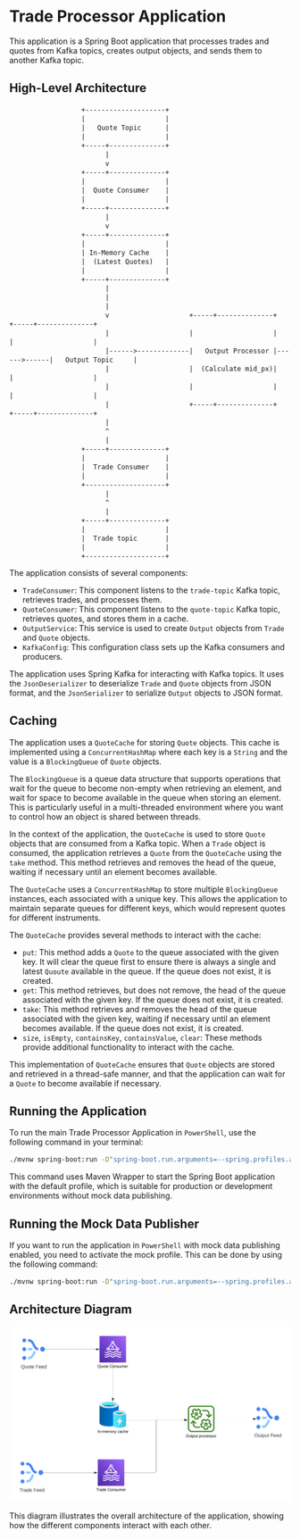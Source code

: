 # Trade Processor Application

This application is a Spring Boot application that processes trades and quotes from Kafka topics, creates output objects, and sends them to another Kafka topic.

## High-Level Architecture


                      +--------------------+
                      |                    |
                      |   Quote Topic      |
                      |                    |
                      +-----+--------------+
                            |
                            v
                      +-----+--------------+
                      |                    |
                      |  Quote Consumer    |
                      |                    |
                      +-----+--------------+
                            |
                            v
                      +-----+--------------+
                      |                    |
                      | In-Memory Cache    |
                      |  (Latest Quotes)   |
                      |                    |
                      +-----+--------------+
                            |
                            |
                            |
                            v                    +-----+--------------+             +-----+--------------+      
                            |                    |                    |             |                    |
                            |------>-------------|   Output Processor |------>------|   Output Topic     |             
                            |                    |  (Calculate mid_px)|             |                    |
                            |                    |                    |             |                    |
                            |                    +-----+--------------+             +-----+--------------+
                            |                      
                            ^
                            |
                      +-----+--------------+
                      |                    |
                      |  Trade Consumer    |
                      |                    |
                      +--------------------+
                            |
                            ^
                            |                             
                      +-----+--------------+
                      |                    |
                      |  Trade topic       |
                      |                    |
                      +--------------------+


The application consists of several components:

- `TradeConsumer`: This component listens to the `trade-topic` Kafka topic, retrieves trades, and processes them.
- `QuoteConsumer`: This component listens to the `quote-topic` Kafka topic, retrieves quotes, and stores them in a cache.
- `OutputService`: This service is used to create `Output` objects from `Trade` and `Quote` objects.
- `KafkaConfig`: This configuration class sets up the Kafka consumers and producers.

The application uses Spring Kafka for interacting with Kafka topics. It uses the `JsonDeserializer` to deserialize `Trade` and `Quote` objects from JSON format, and the `JsonSerializer` to serialize `Output` objects to JSON format.

## Caching

The application uses a `QuoteCache` for storing `Quote` objects. This cache is implemented using a `ConcurrentHashMap` where each key is a `String` and the value is a `BlockingQueue` of `Quote` objects. 

The `BlockingQueue` is a queue data structure that supports operations that wait for the queue to become non-empty when retrieving an element, and wait for space to become available in the queue when storing an element. This is particularly useful in a multi-threaded environment where you want to control how an object is shared between threads.

In the context of the application, the `QuoteCache` is used to store `Quote` objects that are consumed from a Kafka topic. When a `Trade` object is consumed, the application retrieves a `Quote` from the `QuoteCache` using the `take` method. This method retrieves and removes the head of the queue, waiting if necessary until an element becomes available.

The `QuoteCache` uses a `ConcurrentHashMap` to store multiple `BlockingQueue` instances, each associated with a unique key. This allows the application to maintain separate queues for different keys, which would represent quotes for different instruments.

The `QuoteCache` provides several methods to interact with the cache:

- `put`: This method adds a `Quote` to the queue associated with the given key. It will clear the queue first to ensure there is always a single and latest `Quoute` available in the queue. If the queue does not exist, it is created.
- `get`: This method retrieves, but does not remove, the head of the queue associated with the given key. If the queue does not exist, it is created.
- `take`: This method retrieves and removes the head of the queue associated with the given key, waiting if necessary until an element becomes available. If the queue does not exist, it is created.
- `size`, `isEmpty`, `containsKey`, `containsValue`, `clear`: These methods provide additional functionality to interact with the cache.

This implementation of `QuoteCache` ensures that `Quote` objects are stored and retrieved in a thread-safe manner, and that the application can wait for a `Quote` to become available if necessary.


## Running the Application

To run the main Trade Processor Application in `PowerShell`, use the following command in your terminal:

```bash
./mvnw spring-boot:run -D"spring-boot.run.arguments=--spring.profiles.active=default"
```
This command uses Maven Wrapper to start the Spring Boot application with the default profile, which is suitable for production or development environments without mock data publishing.

## Running the Mock Data Publisher
If you want to run the application in `PowerShell` with mock data publishing enabled, you need to activate the mock profile. This can be done by using the following command:

```bash
./mvnw spring-boot:run -D"spring-boot.run.arguments=--spring.profiles.active=mock"
```
## Architecture Diagram

![Architecture Diagram](docs/ArchitectureDiagram.png)

This diagram illustrates the overall architecture of the application, showing how the different components interact with each other.